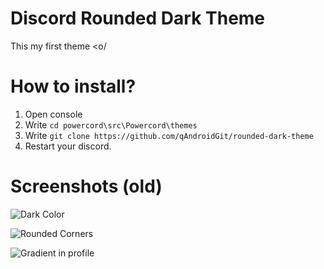 # Discord Rounded Dark Theme
This my first theme <o/

# How to install?
1) Open console
2) Write `cd powercord\src\Powercord\themes`
3) Write `git clone https://github.com/qAndroidGit/rounded-dark-theme`
4) Restart your discord.

# Screenshots (old)

![Dark Color](https://i.imgur.com/VSp2n1c.png)

![Rounded Corners](https://i.imgur.com/h7Fvp5Y.png)

![Gradient in profile](https://i.imgur.com/WTXLHh6.png)

